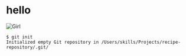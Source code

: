 # hello
![Girl](https://images.pexels.com/photos/18165273/pexels-photo-18165273.jpeg?auto=compress&cs=tinysrgb&w=1260&h=750&dpr=1)

```
$ git init
Initialized empty Git repository in /Users/skills/Projects/recipe-repository/.git/
```
